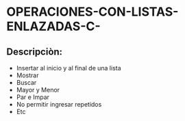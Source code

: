 # OPERACIONES-CON-LISTAS-ENLAZADAS-C-

## Descripciòn:

- Insertar al inicio y al final de una lista
- Mostrar
- Buscar
- Mayor y Menor
- Par e Impar
- No permitir ingresar repetidos
- Etc




